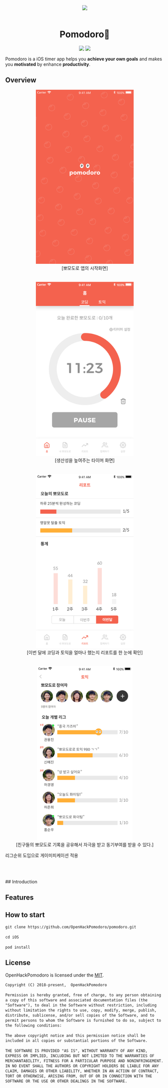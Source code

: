 <div align="middle">
<img src="https://www.dropbox.com/s/ram3kef95adldop/pomodoro.png?raw=1" height="250px" >
</div>
</br>

<h1 align="center">Pomodoro🍅</h1>

<p align="center">
	<a href="https://sigoss.github.io/hackathon2018/"><img src="https://img.shields.io/badge/OpenHack-3th-blue.svg"></a>
	<a href="https://github.com/OpenHackPomodoro/pomodoro/blob/master/LICENSE"><img src="https://img.shields.io/github/license/mashape/apistatus.svg"></a>	
</p>

Pomodoro is a iOS timer app helps you **achieve your own goals** and makes you **motivated** by enhance **productivity**.

## Overview
<p align="center">
	<img src="https://github.com/OpenHackPomodoro/pomodoro/blob/master/Resources/splash.png" height="550px"><br/>
[뽀모도로 앱의 시작화면]
<br/><br/><br/>
	<img src="https://github.com/OpenHackPomodoro/pomodoro/blob/master/Resources/11_23%20copy.png" height="550px"><br/>
[생산성을 높여주는 타이머 화면]  
<br/><br/><br/>
	<img src="https://github.com/OpenHackPomodoro/pomodoro/blob/master/Resources/%E1%84%85%E1%85%B5%E1%84%91%E1%85%A9%E1%84%90%E1%85%B3_%E1%84%8B%E1%85%B5%E1%84%87%E1%85%A5%E1%86%AB%E1%84%83%E1%85%A1%E1%86%AF.png" height="550px"><br/>
[이번 달에 코딩과 토익을 얼마나 했는지 리포트를 한 눈에 확인]  
<br/><br/><br/>
	<img src="https://github.com/OpenHackPomodoro/pomodoro/blob/master/Resources/%E1%84%90%E1%85%A9%E1%84%8B%E1%85%B5%E1%86%A8%20%E1%84%91%E1%85%A9%E1%84%86%E1%85%A9%E1%84%83%E1%85%A9%E1%84%85%E1%85%A9%20%E1%84%8F%E1%85%B3%E1%86%AF%E1%84%85%E1%85%B5%E1%86%A8%E1%84%89%E1%85%B5.png" height="550px"><br/>
[친구들의 뽀모도로 기록을 공유해서 자극을 받고 동기부여를 받을 수 있다.]  

리그순위 도입으로 게이미피케이션 적용

</p>
<br/><br/><br/>
## Introduction

## Features

## How to start
```
git clone https://github.com/OpenHackPomodoro/pomodoro.git

cd iOS

pod install
```

## License
OpenHackPomodoro is licensed under the [MIT](https://github.com/OpenHackPomodoro/pomodoro/blob/master/LICENSE).
```
Copyright (C) 2018-present,  OpenHackPomodoro

Permission is hereby granted, free of charge, to any person obtaining a copy of this software and associated documentation files (the "Software"), to deal in the Software without restriction, including without limitation the rights to use, copy, modify, merge, publish, distribute, sublicense, and/or sell copies of the Software, and to permit persons to whom the Software is furnished to do so, subject to the following conditions:

The above copyright notice and this permission notice shall be included in all copies or substantial portions of the Software.

THE SOFTWARE IS PROVIDED "AS IS", WITHOUT WARRANTY OF ANY KIND, EXPRESS OR IMPLIED, INCLUDING BUT NOT LIMITED TO THE WARRANTIES OF MERCHANTABILITY, FITNESS FOR A PARTICULAR PURPOSE AND NONINFRINGEMENT. IN NO EVENT SHALL THE AUTHORS OR COPYRIGHT HOLDERS BE LIABLE FOR ANY CLAIM, DAMAGES OR OTHER LIABILITY, WHETHER IN AN ACTION OF CONTRACT, TORT OR OTHERWISE, ARISING FROM, OUT OF OR IN CONNECTION WITH THE SOFTWARE OR THE USE OR OTHER DEALINGS IN THE SOFTWARE.